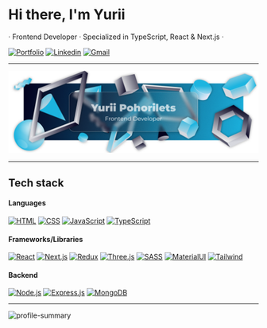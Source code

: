 

# Hi there, I'm Yurii
· Frontend Developer · Specialized in TypeScript, React & Next.js ·

[![Portfolio](https://img.shields.io/badge/Portfolio-414141?style=for-the-badge)](https://yuriipohorilets.github.io/portfolio-frontend/)
[![Linkedin](https://img.shields.io/badge/LinkedIn-0077B5?style=for-the-badge&logo=linkedin&logoColor=white)](https://www.linkedin.com/in/yuriipohorilets/)
[![Gmail](https://img.shields.io/badge/Email-D14836?style=for-the-badge)](mailto:pohorilets.y@gmail.com)

---

[![preview](./assets/cover.png)](#)

---

## Tech stack
#### Languages
[![HTML](https://img.shields.io/badge/HTML5-E34F26?style=for-the-badge&logo=html5&logoColor=white)](#)
[![CSS](https://img.shields.io/badge/CSS3-1572B6?style=for-the-badge&logo=css3&logoColor=white)](#)
[![JavaScript](https://img.shields.io/badge/JavaScript-323330?style=for-the-badge&logo=javascript&logoColor=F7DF1E)](#)
[![TypeScript](https://img.shields.io/badge/TypeScript-007ACC?style=for-the-badge&logo=typescript&logoColor=white)](#)

#### Frameworks/Libraries
[![React](https://img.shields.io/badge/React-20232A?style=for-the-badge&logo=react&logoColor=61DAFB)](#)
[![Next.js](https://img.shields.io/badge/next%20js-000000?style=for-the-badge&logo=nextdotjs&logoColor=white)](#)
[![Redux](https://img.shields.io/badge/Redux-593D88?style=for-the-badge&logo=redux&logoColor=white)](#)
[![Three.js](https://img.shields.io/badge/ThreeJs-black?style=for-the-badge&logo=three.js&logoColor=white)](#)
[![SASS](https://img.shields.io/badge/Sass-CC6699?style=for-the-badge&logo=sass&logoColor=white)](#)
[![MaterialUI](https://img.shields.io/badge/Material%20UI-007FFF?style=for-the-badge&logo=mui&logoColor=white)](#)
[![Tailwind](https://img.shields.io/badge/Tailwind_CSS-38B2AC?style=for-the-badge&logo=tailwind-css&logoColor=white)](#)

#### Backend
[![Node.js](https://img.shields.io/badge/Node%20js-339933?style=for-the-badge&logo=nodedotjs&logoColor=white)](#)
[![Express.js](https://img.shields.io/badge/Express%20js-000000?style=for-the-badge&logo=express&logoColor=white)](#)
[![MongoDB](https://img.shields.io/badge/MongoDB-4EA94B?style=for-the-badge&logo=mongodb&logoColor=white)](#)

---

![profile-summary](https://github-profile-summary-cards.vercel.app/api/cards/profile-details?username=YuriiPohorilets&theme=nord_dark)
